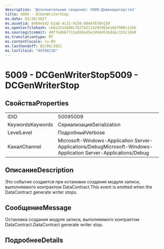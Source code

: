 ```yaml
---
description: 'Дополнительные сведения: 5009-Дкженвритерстоп'
title: 5009 - DCGenWriterStop
ms.date: 03/30/2017
ms.assetid: 8489e542-b2ab-4c31-9150-08d4f6704150
ms.openlocfilehash: cb8a32a3488c7b27b2114292963e16b7900c11bb
ms.sourcegitcommit: ddf7edb67715a5b9a45e3dd44536dabc153c1de0
ms.translationtype: MT
ms.contentlocale: ru-RU
ms.lasthandoff: 02/06/2021
ms.locfileid: "99760138"
---
```

# <a name="5009---dcgenwriterstop"></a><span data-ttu-id="765ed-103">5009 - DCGenWriterStop</span><span class="sxs-lookup"><span data-stu-id="765ed-103">5009 - DCGenWriterStop</span></span>

## <a name="properties"></a><span data-ttu-id="765ed-104">Свойства</span><span class="sxs-lookup"><span data-stu-id="765ed-104">Properties</span></span>  
  
|||  
|-|-|  
|<span data-ttu-id="765ed-105">ID</span><span class="sxs-lookup"><span data-stu-id="765ed-105">ID</span></span>|<span data-ttu-id="765ed-106">5009</span><span class="sxs-lookup"><span data-stu-id="765ed-106">5009</span></span>|  
|<span data-ttu-id="765ed-107">Keywords</span><span class="sxs-lookup"><span data-stu-id="765ed-107">Keywords</span></span>|<span data-ttu-id="765ed-108">Сериализация</span><span class="sxs-lookup"><span data-stu-id="765ed-108">Serialization</span></span>|  
|<span data-ttu-id="765ed-109">Level</span><span class="sxs-lookup"><span data-stu-id="765ed-109">Level</span></span>|<span data-ttu-id="765ed-110">Подробный</span><span class="sxs-lookup"><span data-stu-id="765ed-110">Verbose</span></span>|  
|<span data-ttu-id="765ed-111">Канал</span><span class="sxs-lookup"><span data-stu-id="765ed-111">Channel</span></span>|<span data-ttu-id="765ed-112">Microsoft-Windows-Application Server-Applications/Debug</span><span class="sxs-lookup"><span data-stu-id="765ed-112">Microsoft-Windows-Application Server-Applications/Debug</span></span>|  
  
## <a name="description"></a><span data-ttu-id="765ed-113">Описание</span><span class="sxs-lookup"><span data-stu-id="765ed-113">Description</span></span>  

 <span data-ttu-id="765ed-114">Это событие создается при остановке создания модуля записи, выполняемого контрактом DataContract.</span><span class="sxs-lookup"><span data-stu-id="765ed-114">This event is emitted when the DataContract generate writer stops.</span></span>  
  
## <a name="message"></a><span data-ttu-id="765ed-115">Сообщение</span><span class="sxs-lookup"><span data-stu-id="765ed-115">Message</span></span>  

 <span data-ttu-id="765ed-116">Остановка создания модуля записи, выполняемого контрактом DataContract.</span><span class="sxs-lookup"><span data-stu-id="765ed-116">DataContract generate writer stop.</span></span>  
  
## <a name="details"></a><span data-ttu-id="765ed-117">Подробнее</span><span class="sxs-lookup"><span data-stu-id="765ed-117">Details</span></span>
